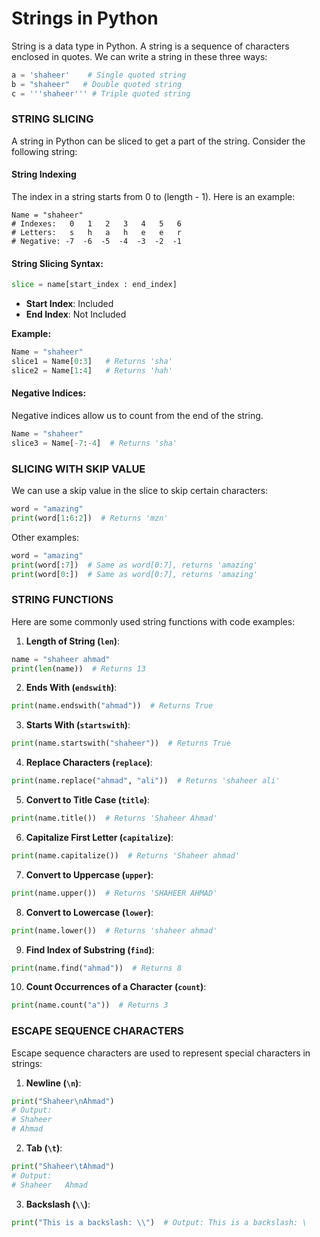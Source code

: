 # Strings in Python 



String is a data type in Python. A string is a sequence of characters enclosed in quotes. We can write a string in these three ways:


```python
a = 'shaheer'    # Single quoted string
b = "shaheer"   # Double quoted string
c = '''shaheer''' # Triple quoted string
```

### STRING SLICING

A string in Python can be sliced to get a part of the string. Consider the following string:

#### String Indexing
The index in a string starts from 0 to (length - 1). Here is an example:

```
Name = "shaheer"
# Indexes:   0   1   2   3   4   5   6
# Letters:   s   h   a   h   e   e   r
# Negative: -7  -6  -5  -4  -3  -2  -1
```

#### String Slicing Syntax:
```python
slice = name[start_index : end_index]
```
- **Start Index**: Included
- **End Index**: Not Included

**Example:**
```python
Name = "shaheer"
slice1 = Name[0:3]   # Returns 'sha'
slice2 = Name[1:4]   # Returns 'hah'
```

#### Negative Indices:
Negative indices allow us to count from the end of the string.
```python
Name = "shaheer"
slice3 = Name[-7:-4]  # Returns 'sha'
```

### SLICING WITH SKIP VALUE
We can use a skip value in the slice to skip certain characters:
```python
word = "amazing"
print(word[1:6:2])  # Returns 'mzn'
```

Other examples:
```python
word = "amazing"
print(word[:7])  # Same as word[0:7], returns 'amazing'
print(word[0:])  # Same as word[0:7], returns 'amazing'
```

### STRING FUNCTIONS
Here are some commonly used string functions with code examples:

1. **Length of String (`len`)**:
```python
name = "shaheer ahmad"
print(len(name))  # Returns 13
```

2. **Ends With (`endswith`)**:
```python
print(name.endswith("ahmad"))  # Returns True
```

3. **Starts With (`startswith`)**:
```python
print(name.startswith("shaheer"))  # Returns True
```

4. **Replace Characters (`replace`)**:
```python
print(name.replace("ahmad", "ali"))  # Returns 'shaheer ali'
```

5. **Convert to Title Case (`title`)**:
```python
print(name.title())  # Returns 'Shaheer Ahmad'
```

6. **Capitalize First Letter (`capitalize`)**:
```python
print(name.capitalize())  # Returns 'Shaheer ahmad'
```

7. **Convert to Uppercase (`upper`)**:
```python
print(name.upper())  # Returns 'SHAHEER AHMAD'
```

8. **Convert to Lowercase (`lower`)**:
```python
print(name.lower())  # Returns 'shaheer ahmad'
```

9. **Find Index of Substring (`find`)**:
```python
print(name.find("ahmad"))  # Returns 8
```

10. **Count Occurrences of a Character (`count`)**:
```python
print(name.count("a"))  # Returns 3
```

### ESCAPE SEQUENCE CHARACTERS
Escape sequence characters are used to represent special characters in strings:

1. **Newline (`\n`)**:
```python
print("Shaheer\nAhmad")
# Output:
# Shaheer
# Ahmad
```

2. **Tab (`\t`)**:
```python
print("Shaheer\tAhmad")
# Output:
# Shaheer   Ahmad
```

3. **Backslash (`\\`)**:
```python
print("This is a backslash: \\")  # Output: This is a backslash: \
```
